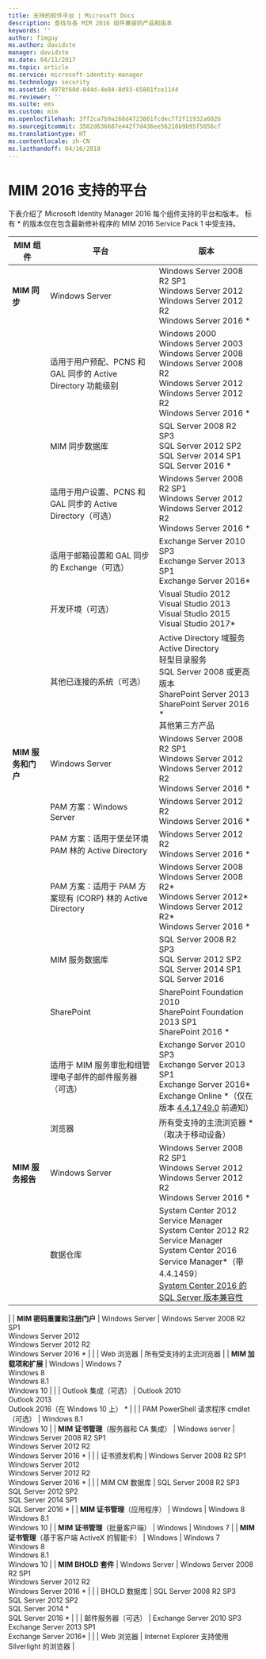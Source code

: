 ```yaml
---
title: 支持的软件平台 | Microsoft Docs
description: 查找与各 MIM 2016 组件兼容的产品和版本
keywords: ''
author: fimguy
ms.author: davidste
manager: davidste
ms.date: 04/11/2017
ms.topic: article
ms.service: microsoft-identity-manager
ms.technology: security
ms.assetid: 4978f60d-044d-4e84-8d93-65801fce1144
ms.reviewer: ''
ms.suite: ems
ms.custom: mim
ms.openlocfilehash: 3ff2ca7b9a268d4723861fcdec7f2f11932a6026
ms.sourcegitcommit: 3502d636687e442f7d436ee56218b9b95f5056cf
ms.translationtype: HT
ms.contentlocale: zh-CN
ms.lasthandoff: 04/16/2018
---
```

# <a name="supported-platforms-for-mim-2016"></a>MIM 2016 支持的平台

下表介绍了 Microsoft Identity Manager 2016 每个组件支持的平台和版本。 标有 * 的版本仅在包含最新修补程序的 MIM 2016 Service Pack 1 中受支持。


| **MIM 组件** | **平台** | **版本** |
|-------------------|--------------|--------------|
| **MIM 同步** | Windows Server | Windows Server 2008 R2 SP1<br/>Windows Server 2012<br/>Windows Server 2012 R2<br/>Windows Server 2016 * |
| | 适用于用户预配、PCNS 和 GAL 同步的 Active Directory 功能级别 | Windows 2000 <br/>Windows Server 2003<br/>Windows Server 2008<br/>Windows Server 2008 R2<br/>Windows Server 2012<br/>Windows Server 2012 R2<br/>Windows Server 2016 *
| | MIM 同步数据库 | SQL Server 2008 R2 SP3<br/>SQL Server 2012 SP2<br/>SQL Server 2014 SP1 <br/> SQL Server 2016 * |
| | 适用于用户设置、PCNS 和 GAL 同步的 Active Directory（可选）|Windows Server 2008 R2 SP1<br/>Windows Server 2012<br/>Windows Server 2012 R2 <br/> Windows Server 2016 * |
| | 适用于邮箱设置和 GAL 同步的 Exchange（可选）|Exchange Server 2010 SP3<br/>Exchange Server 2013 SP1<br/>Exchange Server 2016* |
| | 开发环境（可选） | Visual Studio 2012<br/>Visual Studio 2013 <br/> Visual Studio 2015 <br/> Visual Studio 2017* |
| | 其他已连接的系统（可选） | Active Directory 域服务<br/>Active Directory<br/>轻型目录服务<br/>SQL Server 2008 或更高版本<br/>SharePoint Server 2013<br/> SharePoint Server 2016 * <br/> 其他第三方产品 |
| **MIM 服务和门户** | Windows Server | Windows Server 2008 R2 SP1<br/>Windows Server 2012<br/>Windows Server 2012 R2 <br/> Windows Server 2016 * |
| |PAM 方案：Windows Server | Windows Server 2012 R2 <br/> Windows Server 2016 * |
| |PAM 方案：适用于堡垒环境 PAM 林的 Active Directory | Windows Server 2012 R2 <br/> Windows Server 2016 * |
| |PAM 方案：适用于 PAM 方案现有 (CORP) 林的 Active Directory | Windows Server 2008 <br/> Windows Server 2008 R2* <br/> Windows Server 2012* <br/> Windows Server 2012 R2* <br/> Windows Server 2016 * |
| | MIM 服务数据库 | SQL Server 2008 R2 SP3<br/>SQL Server 2012 SP2<br/>SQL Server 2014 SP1 <br/> SQL Server 2016 |
| | SharePoint | SharePoint Foundation 2010<br/>SharePoint Foundation 2013 SP1 <br/> SharePoint 2016 * |
| | 适用于 MIM 服务审批和组管理电子邮件的邮件服务器（可选） | Exchange Server 2010 SP3<br/>Exchange Server 2013 SP1 <br/> Exchange Server 2016* <br/> Exchange Online *（仅在版本 [4.4.1749.0](https://docs.microsoft.com/en-us/microsoft-identity-manager/reference/version-history#version-4417490) 前通知） |
| | 浏览器 | 所有受支持的主流浏览器 *（取决于移动设备）|
| **MIM 服务报告** | Windows Server |  Windows Server 2008 R2 SP1<br/>Windows Server 2012 <br/>Windows Server 2012 R2 <br/> Windows Server 2016 * |
| | 数据仓库 | System Center 2012 Service Manager <br/> System Center 2012 R2 Service Manager </br> System Center 2016 Service Manager*（带 4.4.1459）<br/> [System Center 2016 的 SQL Server 版本兼容性](https://docs.microsoft.com/system-center/scsm/upgrade-to-sm-2016)
 |
| **MIM 密码重置和注册门户** | Windows Server | Windows Server 2008 R2 SP1<br/>Windows Server 2012<br/>Windows Server 2012 R2 <br/> Windows Server 2016 * |
| | Web 浏览器 | 所有受支持的主流浏览器 |
| **MIM 加载项和扩展** | Windows | Windows 7<br/>Windows 8<br/>Windows 8.1<br/>Windows 10 |
| | Outlook 集成（可选） | Outlook 2010<br/>Outlook 2013 <br/> Outlook 2016（在 Windows 10 上） * |
| | PAM PowerShell 请求程序 cmdlet（可选） | Windows 8.1<br/>Windows 10 |
| **MIM 证书管理**（服务器和 CA 集成） | Windows server | Windows Server 2008 R2 SP1<br/>Windows Server 2012 R2 <br/> Windows Server 2016 * |
| | 证书颁发机构 | Windows Server 2008 R2 SP1<br/>Windows Server 2012<br/>Windows Server 2012 R2 <br/> Windows Server 2016 * |
| | MIM CM 数据库 | SQL Server 2008 R2 SP3<br/>SQL Server 2012 SP2<br/>SQL Server 2014 SP1 <br/> SQL Server 2016 * |
| **MIM 证书管理**（应用程序） | Windows | Windows 8<br/>Windows 8.1<br/>Windows 10 |
| **MIM 证书管理**（批量客户端） | Windows | Windows 7 |
| **MIM 证书管理**（基于客户端 ActiveX 的智能卡） | Windows | Windows 7 </br> Windows 8 </br> Windows 8.1 </br> Windows 10 |
| **MIM BHOLD 套件** | Windows Server | Windows Server 2008 R2 SP1<br/>Windows Server 2012 R2 <br/> Windows Server 2016 * |
| | BHOLD 数据库 | SQL Server 2008 R2 SP3<br/>SQL Server 2012 SP2 <br/> SQL Server 2014 * <br/> SQL Server 2016 * |
| | 邮件服务器（可选） | Exchange Server 2010 SP3<br/>Exchange Server 2013 SP1 <br/> Exchange Server 2016* |
| | Web 浏览器 | Internet Explorer 支持使用 Silverlight 的浏览器 |
